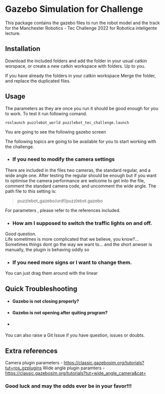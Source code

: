 
# Gazebo Simulation for Challenge
This package contains the gazebo files to run the robot model and the track for the Manchester Robotics - Tec Challenge 2022 for Robotica inteligente lecture.
 
## Installation

Download the included folders and  add the folder in your usual catkin worspace, or create a new catkin workspace with folders. Up to you.  

If you have already the folders in your catkin workspace Merge the folder, and replace the duplicated files.  

## Usage

The parameters as they are once you run it should be good enough for you to work. To test it run following comand. 

 `roslaunch puzzlebot_world puzzlebot_tec_challenge.launch` 

You are going to see the following gazebo screen

The following topics are going to be available for you to start working with the challenge. 


- ### If you need to modify the camera settings

There are included in the files two cameras, the standard regular, and a wide angle one. After testing the regular should be enough but if you 
want to optimise the camera performance are welcome to get into the file, comment the standard camera code, and uncomment the wide angle. 
The path file to this setting is: 
> puzzlebot_gazebo/urdf/puzzlebot.gazebo

For parameters , please refer to the references included.  

- ### How am I supposed to switch the traffic lights on and off. 
 Good question.  
 Life sometimes is more complicated that we believe, you know?... Sometimes things dont go the way we want to...
and the short anwser is manually, the plugin is behaving oddly  so 

- ### If you need more signs or I want to change them.
You can just drag them around with the linear 
 



## Quick Troubleshooting
- #### Gazebo is not closing properly?
- #### Gazebo is not opening after quiting program?
- #### 


You can also raise a Git Issue if you have question, issues or doubts. 

## Extra references
Camera plugin  parameters - https://classic.gazebosim.org/tutorials?tut=ros_gzplugins
Wide angle plugin paramters - https://classic.gazebosim.org/tutorials?tut=wide_angle_camera&cat=
 
### Good luck and may the odds ever be in your favor!!!

